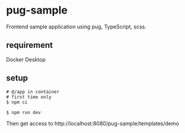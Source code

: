# pug-sample
Frontend sample application using pug, TypeScript, scss.

## requirement
Docker Desktop

## setup
```
# @/app in container
# first time only
$ npm ci

$ npm run dev
```
Then get access to http://localhost:8080/pug-sample/templates/demo